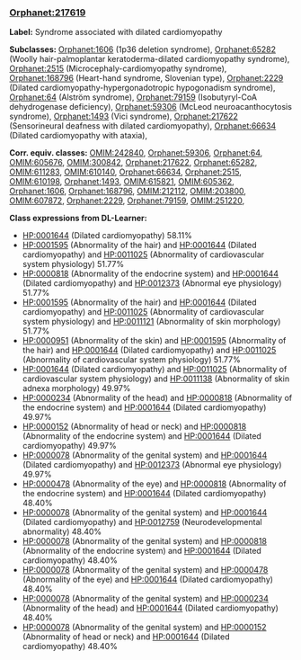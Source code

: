
### [Orphanet:217619](http://www.orpha.net/ORDO/Orphanet_217619)
**Label:** Syndrome associated with dilated cardiomyopathy

**Subclasses:** [Orphanet:1606](http://www.orpha.net/ORDO/Orphanet_1606) (1p36 deletion syndrome), [Orphanet:65282](http://www.orpha.net/ORDO/Orphanet_65282) (Woolly hair-palmoplantar keratoderma-dilated cardiomyopathy syndrome), [Orphanet:2515](http://www.orpha.net/ORDO/Orphanet_2515) (Microcephaly-cardiomyopathy syndrome), [Orphanet:168796](http://www.orpha.net/ORDO/Orphanet_168796) (Heart-hand syndrome, Slovenian type), [Orphanet:2229](http://www.orpha.net/ORDO/Orphanet_2229) (Dilated cardiomyopathy-hypergonadotropic hypogonadism syndrome), [Orphanet:64](http://www.orpha.net/ORDO/Orphanet_64) (Alström syndrome), [Orphanet:79159](http://www.orpha.net/ORDO/Orphanet_79159) (Isobutyryl-CoA dehydrogenase deficiency), [Orphanet:59306](http://www.orpha.net/ORDO/Orphanet_59306) (McLeod neuroacanthocytosis syndrome), [Orphanet:1493](http://www.orpha.net/ORDO/Orphanet_1493) (Vici syndrome), [Orphanet:217622](http://www.orpha.net/ORDO/Orphanet_217622) (Sensorineural deafness with dilated cardiomyopathy), [Orphanet:66634](http://www.orpha.net/ORDO/Orphanet_66634) (Dilated cardiomyopathy with ataxia), 

**Corr. equiv. classes:** [OMIM:242840](http://purl.obolibrary.org/obo/OMIM_242840), [Orphanet:59306](http://www.orpha.net/ORDO/Orphanet_59306), [Orphanet:64](http://www.orpha.net/ORDO/Orphanet_64), [OMIM:605676](http://purl.obolibrary.org/obo/OMIM_605676), [OMIM:300842](http://purl.obolibrary.org/obo/OMIM_300842), [Orphanet:217622](http://www.orpha.net/ORDO/Orphanet_217622), [Orphanet:65282](http://www.orpha.net/ORDO/Orphanet_65282), [OMIM:611283](http://purl.obolibrary.org/obo/OMIM_611283), [OMIM:610140](http://purl.obolibrary.org/obo/OMIM_610140), [Orphanet:66634](http://www.orpha.net/ORDO/Orphanet_66634), [Orphanet:2515](http://www.orpha.net/ORDO/Orphanet_2515), [OMIM:610198](http://purl.obolibrary.org/obo/OMIM_610198), [Orphanet:1493](http://www.orpha.net/ORDO/Orphanet_1493), [OMIM:615821](http://purl.obolibrary.org/obo/OMIM_615821), [OMIM:605362](http://purl.obolibrary.org/obo/OMIM_605362), [Orphanet:1606](http://www.orpha.net/ORDO/Orphanet_1606), [Orphanet:168796](http://www.orpha.net/ORDO/Orphanet_168796), [OMIM:212112](http://purl.obolibrary.org/obo/OMIM_212112), [OMIM:203800](http://purl.obolibrary.org/obo/OMIM_203800), [OMIM:607872](http://purl.obolibrary.org/obo/OMIM_607872), [Orphanet:2229](http://www.orpha.net/ORDO/Orphanet_2229), [Orphanet:79159](http://www.orpha.net/ORDO/Orphanet_79159), [OMIM:251220](http://purl.obolibrary.org/obo/OMIM_251220), 

**Class expressions from DL-Learner:**

- [HP:0001644](http://purl.obolibrary.org/obo/HP_0001644) (Dilated cardiomyopathy) 58.11%
- [HP:0001595](http://purl.obolibrary.org/obo/HP_0001595) (Abnormality of the hair) and [HP:0001644](http://purl.obolibrary.org/obo/HP_0001644) (Dilated cardiomyopathy) and [HP:0011025](http://purl.obolibrary.org/obo/HP_0011025) (Abnormality of cardiovascular system physiology) 51.77%
- [HP:0000818](http://purl.obolibrary.org/obo/HP_0000818) (Abnormality of the endocrine system) and [HP:0001644](http://purl.obolibrary.org/obo/HP_0001644) (Dilated cardiomyopathy) and [HP:0012373](http://purl.obolibrary.org/obo/HP_0012373) (Abnormal eye physiology) 51.77%
- [HP:0001595](http://purl.obolibrary.org/obo/HP_0001595) (Abnormality of the hair) and [HP:0001644](http://purl.obolibrary.org/obo/HP_0001644) (Dilated cardiomyopathy) and [HP:0011025](http://purl.obolibrary.org/obo/HP_0011025) (Abnormality of cardiovascular system physiology) and [HP:0011121](http://purl.obolibrary.org/obo/HP_0011121) (Abnormality of skin morphology) 51.77%
- [HP:0000951](http://purl.obolibrary.org/obo/HP_0000951) (Abnormality of the skin) and [HP:0001595](http://purl.obolibrary.org/obo/HP_0001595) (Abnormality of the hair) and [HP:0001644](http://purl.obolibrary.org/obo/HP_0001644) (Dilated cardiomyopathy) and [HP:0011025](http://purl.obolibrary.org/obo/HP_0011025) (Abnormality of cardiovascular system physiology) 51.77%
- [HP:0001644](http://purl.obolibrary.org/obo/HP_0001644) (Dilated cardiomyopathy) and [HP:0011025](http://purl.obolibrary.org/obo/HP_0011025) (Abnormality of cardiovascular system physiology) and [HP:0011138](http://purl.obolibrary.org/obo/HP_0011138) (Abnormality of skin adnexa morphology) 49.97%
- [HP:0000234](http://purl.obolibrary.org/obo/HP_0000234) (Abnormality of the head) and [HP:0000818](http://purl.obolibrary.org/obo/HP_0000818) (Abnormality of the endocrine system) and [HP:0001644](http://purl.obolibrary.org/obo/HP_0001644) (Dilated cardiomyopathy) 49.97%
- [HP:0000152](http://purl.obolibrary.org/obo/HP_0000152) (Abnormality of head or neck) and [HP:0000818](http://purl.obolibrary.org/obo/HP_0000818) (Abnormality of the endocrine system) and [HP:0001644](http://purl.obolibrary.org/obo/HP_0001644) (Dilated cardiomyopathy) 49.97%
- [HP:0000078](http://purl.obolibrary.org/obo/HP_0000078) (Abnormality of the genital system) and [HP:0001644](http://purl.obolibrary.org/obo/HP_0001644) (Dilated cardiomyopathy) and [HP:0012373](http://purl.obolibrary.org/obo/HP_0012373) (Abnormal eye physiology) 49.97%
- [HP:0000478](http://purl.obolibrary.org/obo/HP_0000478) (Abnormality of the eye) and [HP:0000818](http://purl.obolibrary.org/obo/HP_0000818) (Abnormality of the endocrine system) and [HP:0001644](http://purl.obolibrary.org/obo/HP_0001644) (Dilated cardiomyopathy) 48.40%
- [HP:0000078](http://purl.obolibrary.org/obo/HP_0000078) (Abnormality of the genital system) and [HP:0001644](http://purl.obolibrary.org/obo/HP_0001644) (Dilated cardiomyopathy) and [HP:0012759](http://purl.obolibrary.org/obo/HP_0012759) (Neurodevelopmental abnormality) 48.40%
- [HP:0000078](http://purl.obolibrary.org/obo/HP_0000078) (Abnormality of the genital system) and [HP:0000818](http://purl.obolibrary.org/obo/HP_0000818) (Abnormality of the endocrine system) and [HP:0001644](http://purl.obolibrary.org/obo/HP_0001644) (Dilated cardiomyopathy) 48.40%
- [HP:0000078](http://purl.obolibrary.org/obo/HP_0000078) (Abnormality of the genital system) and [HP:0000478](http://purl.obolibrary.org/obo/HP_0000478) (Abnormality of the eye) and [HP:0001644](http://purl.obolibrary.org/obo/HP_0001644) (Dilated cardiomyopathy) 48.40%
- [HP:0000078](http://purl.obolibrary.org/obo/HP_0000078) (Abnormality of the genital system) and [HP:0000234](http://purl.obolibrary.org/obo/HP_0000234) (Abnormality of the head) and [HP:0001644](http://purl.obolibrary.org/obo/HP_0001644) (Dilated cardiomyopathy) 48.40%
- [HP:0000078](http://purl.obolibrary.org/obo/HP_0000078) (Abnormality of the genital system) and [HP:0000152](http://purl.obolibrary.org/obo/HP_0000152) (Abnormality of head or neck) and [HP:0001644](http://purl.obolibrary.org/obo/HP_0001644) (Dilated cardiomyopathy) 48.40%


